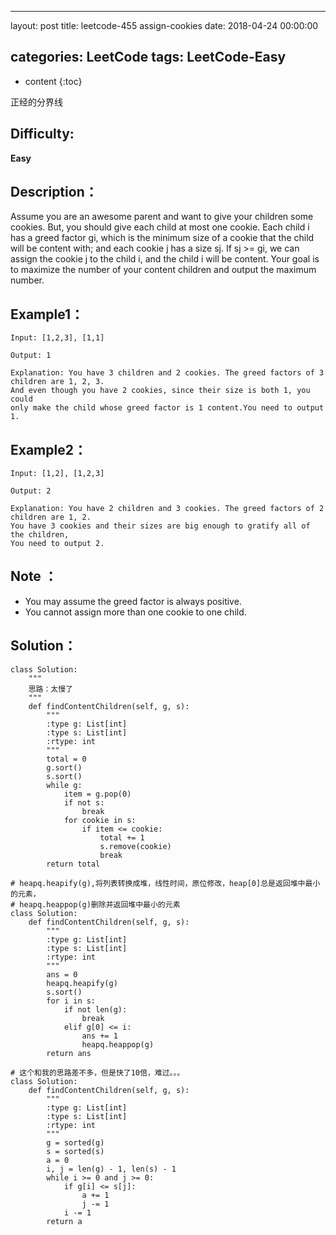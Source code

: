 
---
layout: post
title:  leetcode-455 assign-cookies
date:   2018-04-24 00:00:00

categories: LeetCode
tags: LeetCode-Easy
---

* content
{:toc}

正经的分界线





## Difficulty:

**Easy**

## Description：

Assume you are an awesome parent and want to give your children some cookies. 
But, you should give each child at most one cookie. Each child i has a greed 
factor gi, which is the minimum size of a cookie that the child will be content 
with; and each cookie j has a size sj. If sj >= gi, we can assign the cookie j 
to the child i, and the child i will be content. Your goal is to maximize the 
number of your content children and output the maximum number. 

## Example1：

```
Input: [1,2,3], [1,1]

Output: 1

Explanation: You have 3 children and 2 cookies. The greed factors of 3 children are 1, 2, 3. 
And even though you have 2 cookies, since their size is both 1, you could 
only make the child whose greed factor is 1 content.You need to output 1.
```

## Example2：

```
Input: [1,2], [1,2,3]

Output: 2

Explanation: You have 2 children and 3 cookies. The greed factors of 2 children are 1, 2. 
You have 3 cookies and their sizes are big enough to gratify all of the children, 
You need to output 2.
```

## Note ：

- You may assume the greed factor is always positive.
- You cannot assign more than one cookie to one child. 

## Solution：

```
class Solution:
    """
    思路：太慢了
    """
    def findContentChildren(self, g, s):
        """
        :type g: List[int]
        :type s: List[int]
        :rtype: int
        """
        total = 0
        g.sort()
        s.sort()
        while g:
            item = g.pop(0)
            if not s:
                break
            for cookie in s:
                if item <= cookie:
                    total += 1
                    s.remove(cookie)
                    break
        return total
        
# heapq.heapify(g),将列表转换成堆，线性时间，原位修改，heap[0]总是返回堆中最小的元素，
# heapq.heappop(g)删除并返回堆中最小的元素    
class Solution:
    def findContentChildren(self, g, s):
        """
        :type g: List[int]
        :type s: List[int]
        :rtype: int
        """
        ans = 0
        heapq.heapify(g)
        s.sort()
        for i in s:
            if not len(g):
                break
            elif g[0] <= i:
                ans += 1
                heapq.heappop(g)
        return ans
        
# 这个和我的思路差不多，但是快了10倍，难过。。。        
class Solution:
    def findContentChildren(self, g, s):
        """
        :type g: List[int]
        :type s: List[int]
        :rtype: int
        """
        g = sorted(g)
        s = sorted(s)
        a = 0
        i, j = len(g) - 1, len(s) - 1
        while i >= 0 and j >= 0:
            if g[i] <= s[j]:
                a += 1
                j -= 1
            i -= 1
        return a
```
